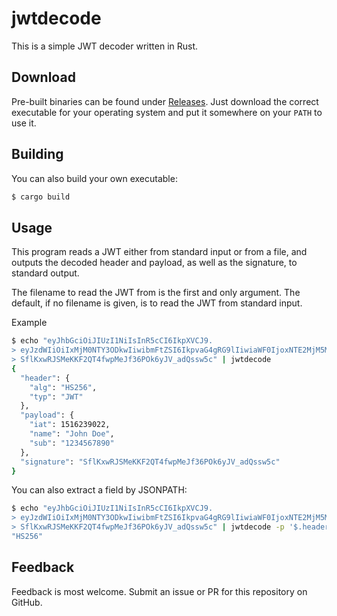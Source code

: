 # jwtdecode

This is a simple JWT decoder written in Rust.

## Download

Pre-built binaries can be found under [Releases](https://github.com/kennep/jwtdecode/releases).
Just download the correct executable for your operating system and put it somewhere on your
`PATH` to use it.

## Building

You can also build your own executable:

```bash
$ cargo build
```

## Usage

This program reads a JWT either from standard input or from a file, and outputs
the decoded header and payload, as well as the signature, to standard output.

The filename to read the JWT from is the first and only argument.
The default, if no filename is given, is to read the JWT from standard input.

Example

```bash
$ echo "eyJhbGciOiJIUzI1NiIsInR5cCI6IkpXVCJ9.
> eyJzdWIiOiIxMjM0NTY3ODkwIiwibmFtZSI6IkpvaG4gRG9lIiwiaWF0IjoxNTE2MjM5MDIyfQ.
> SflKxwRJSMeKKF2QT4fwpMeJf36POk6yJV_adQssw5c" | jwtdecode
{
  "header": {
    "alg": "HS256",
    "typ": "JWT"
  },
  "payload": {
    "iat": 1516239022,
    "name": "John Doe",
    "sub": "1234567890"
  },
  "signature": "SflKxwRJSMeKKF2QT4fwpMeJf36POk6yJV_adQssw5c"
}
```

You can also extract a field by JSONPATH:

```bash
$ echo "eyJhbGciOiJIUzI1NiIsInR5cCI6IkpXVCJ9.
> eyJzdWIiOiIxMjM0NTY3ODkwIiwibmFtZSI6IkpvaG4gRG9lIiwiaWF0IjoxNTE2MjM5MDIyfQ.
> SflKxwRJSMeKKF2QT4fwpMeJf36POk6yJV_adQssw5c" | jwtdecode -p '$.header.alg'
"HS256"
```

## Feedback

Feedback is most welcome. Submit an issue or PR for this repository on GitHub.
